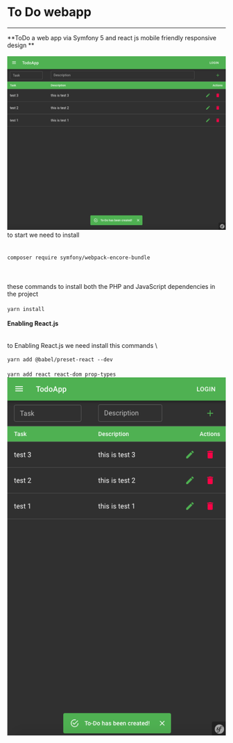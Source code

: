 # **To Do webapp**
-----------
**ToDo a web app via Symfony 5 and react js mobile friendly responsive design **
\
\
<img src="https://github.com/manhalabdulrazzak/to-Do-app/blob/master/demo%20full.png">
\
to start we need to install
\
\
\
`composer require symfony/webpack-encore-bundle`
\
\
\
\
these commands to install both the PHP and JavaScript dependencies in the project
\
\
`yarn install`
\
\
**Enabling React.js**
\
\
\
to Enabling React.js we need install this commands
\

` yarn add @babel/preset-react --dev 
`
\
\
` yarn add react react-dom prop-types
`\
<img src="https://github.com/manhalabdulrazzak/to-Do-app/blob/master/demo-phone.png">

